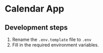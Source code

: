 # Calendar App

## Development steps

1. Rename the `.env.template` file to `.env`
2. Fill in the required environment variables.
